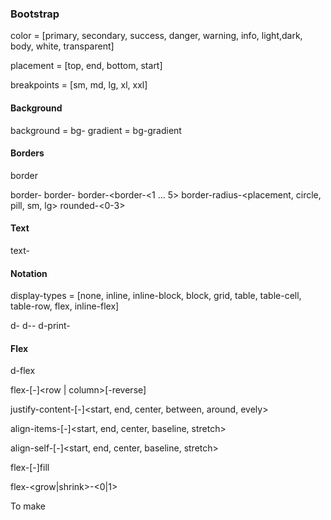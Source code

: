 ### Bootstrap

color = [primary, secondary, success, danger, warning, info, light,dark, body, white, transparent]

placement = [top, end, bottom, start]

breakpoints = [sm, md, lg, xl, xxl]

#### Background

background = bg-<color>
gradient = bg-gradient

#### Borders

border

border-<placement>
border-<color>
border-<border-<1 ... 5> 
border-radius-<placement, circle, pill, sm, lg>
rounded-<0-3>

#### Text

text-<color>

#### Notation

display-types = [none, inline, inline-block, block, grid, table, table-cell, table-row, flex, inline-flex]

d-<display-types>
d-<breakpoints>-<display-types>
d-print-<display-types>

#### Flex

d-flex

flex-[<breakpoints>-]<row | column>[-reverse]

justify-content-[<breakpoints>-]<start, end, center, between, around, evely>

align-items-[<breakpoints>-]<start, end, center, baseline, stretch>

align-self-[<breakpoints>-]<start, end, center, baseline, stretch>

flex-[<breakpoints>-]fill

flex-<grow|shrink>-<0|1>

To make 